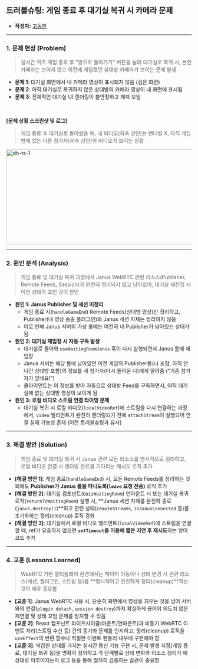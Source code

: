 ## 트러블슈팅: 게임 종료 후 대기실 복귀 시 카메라 문제

* **작성자:** [고동현](https://github.com/rhehdgus8831)

-----

### 1\. 문제 현상 (Problem)

> 실시간 퀴즈 게임 종료 후 "방으로 돌아가기" 버튼을 눌러 대기실로 복귀 시, 본인 카메라는 보이지 않고 이전에 게임했던 상대방 카메라가 보이는 문제 발생

* **문제 1**: 대기실 화면에서 내 카메라 영상이 표시되지 않음 (검은 화면)
* **문제 2**: 아직 대기실로 복귀하지 않은 상대방의 카메라 영상이 내 화면에 표시됨
* **문제 3**: 전체적인 대기실 UI 렌더링이 불안정하고 깨져 보임

<br>

**[문제 상황 스크린샷 및 로그]**

> 게임 종료 후 대기실로 돌아왔을 때, 내 비디오(좌측 상단)는 랜더링 X, 아직 게임방에 있는 다른 참가자(우측 상단)의 비디오가 보이는 상황

<img width="525" height="258" alt="dh-ts-1" src="https://github.com/user-attachments/assets/885aaace-1276-4a1a-a51c-9fe4862886ab" />

-----

### 2\. 원인 분석 (Analysis)

> 게임 종료 및 대기실 복귀 과정에서 Janus WebRTC 관련 리소스(Publisher, Remote Feeds, Session)가 완전히 정리되지 않고 남아있어, 대기실 재진입 시 이전 상태가 꼬인 것이 원인

* **원인 1: Janus Publisher 및 세션 미정리**
    * 게임 종료 시(`handleGameEnd`) Remote Feeds(상대방 영상)만 정리하고, Publisher(내 영상 송출 플러그인)와 Janus 세션 자체는 정리하지 않음
    * 이로 인해 Janus 서버의 가상 룸에는 여전히 내 Publisher가 남아있는 상태가 됨
* **원인 2: 대기실 재입장 시 자동 구독 발생**
    * 대기실로 돌아와 `useWaitingRoomJanus` 훅이 다시 실행되면서 Janus 룸에 재입장
    * Janus 서버는 해당 룸에 남아있던 이전 게임의 Publisher들(나 포함, 아직 안 나간 상대방 포함)의 정보를 새 참가자(다시 돌아온 나)에게 알려줌 ("기존 참가자가 있네요\!")
    * 클라이언트는 이 정보를 받아 자동으로 상대방 Feed를 구독하면서, 아직 대기실에 없는 상대방 영상이 보이게 됨
* **원인 3: 로컬 비디오 스트림 연결 타이밍 문제**
    * 대기실 복귀 시 로컬 비디오(`localVideoRef`)에 스트림을 다시 연결하는 과정에서, `video` 엘리먼트가 완전히 렌더링되기 전에 `attachStream`이 실행되어 연결 실패 가능성 존재 (이전 트러블슈팅과 유사)

-----

### 3\. 해결 방안 (Solution)

> 게임 종료 및 대기실 복귀 시 Janus 관련 모든 리소스를 명시적으로 정리하고, 로컬 비디오 연결 시 렌더링 완료를 기다리는 재시도 로직 추가

* **[해결 방안 1]**: 게임 종료(`handleGameEnd`) 시, 모든 Remote Feeds를 정리하는 것 외에도 **Publisher가 Janus 룸을 떠나도록(`leave` 요청 전송)** 로직 추가
* **[해결 방안 2]**: 대기실 컴포넌트(`QuizWaitingRoom`) 언마운트 시 또는 대기실 복귀 로직(`returnToWaitingRoom`) 실행 시, \*\*Janus 세션 자체를 완전히 종료(`janus.destroy()`)\*\*하고 관련 상태(`remoteStreams`, `isJanusConnected` 등)를 초기화하는 정리(cleanup) 로직 강화
* **[해결 방안 3]**: 대기실에서 로컬 비디오 엘리먼트(`localVideoRef`)에 스트림을 연결할 때, ref가 유효하지 않으면 **`setTimeout`을 이용해 짧은 지연 후 재시도**하는 방어 코드 추가

-----

### 4\. 교훈 (Lessons Learned)

> WebRTC 기반 멀티플레이 환경에서는 페이지 이동이나 상태 변경 시 관련 리소스(세션, 플러그인, 스트림 등)를 \*\*명시적이고 완전하게 정리(cleanup)\*\*하는 것이 매우 중요함

* **[교훈 1]**: Janus WebRTC 사용 시, 단순히 화면에서 영상을 지우는 것을 넘어 서버와의 연결(`plugin detach`, `session destroy`)까지 확실하게 끊어야 의도치 않은 재연결 및 상태 꼬임 문제를 방지할 수 있음
* **[교훈 2]**: React 컴포넌트 라이프사이클(마운트/언마운트)과 비동기 WebRTC 이벤트 처리(스트림 수신 등) 간의 동기화 문제를 인지하고, 정리(cleanup) 로직을 `useEffect`의 반환 함수나 적절한 이벤트 핸들러 내부에 구현해야 함
* **[교훈 3]**: 복잡한 상태를 가지는 실시간 통신 기능 구현 시, 문제 발생 지점(게임 종료, 대기실 복귀 등)을 명확히 정의하고 각 단계별로 상태 변화와 리소스 정리가 예상대로 이루어지는지 로그 등을 통해 철저히 검증하는 습관이 중요함

